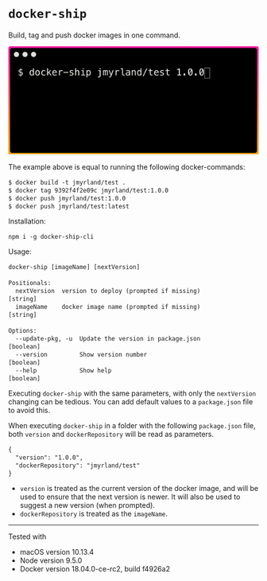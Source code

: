 
# `docker-ship`

Build, tag and push docker images in one command.

![Example usage of docker-ship](./docker-ship.gif)

The example above is equal to running the following docker-commands:

    $ docker build -t jmyrland/test .
    $ docker tag 9392f4f2e09c jmyrland/test:1.0.0
    $ docker push jmyrland/test:1.0.0
    $ docker push jmyrland/test:latest

Installation:

    npm i -g docker-ship-cli

Usage:

  	docker-ship [imageName] [nextVersion]

    Positionals:
      nextVersion  version to deploy (prompted if missing)                  [string]
      imageName    docker image name (prompted if missing)                  [string]

    Options:
      --update-pkg, -u  Update the version in package.json                 [boolean]
      --version         Show version number                                [boolean]
      --help            Show help                                          [boolean]


Executing `docker-ship` with the same parameters, with only the `nextVersion` changing can be tedious. You can add default values to a `package.json` file to avoid this.

When executing `docker-ship` in a folder with the following `package.json` file, both `version` and `dockerRepository` will be read as parameters.

    {
      "version": "1.0.0",
      "dockerRepository": "jmyrland/test"
    }

- `version` is treated as the current version of the docker image, and will be used to ensure that the next version is newer. It will also be used to suggest a new version (when prompted).
- `dockerRepository` is treated as the `imageName`.

-----------------

Tested with
- macOS version 10.13.4
- Node version 9.5.0
- Docker version 18.04.0-ce-rc2, build f4926a2

